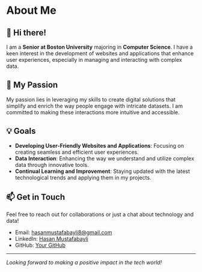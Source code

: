 # About Me

## 👋 Hi there!

I am a **Senior at Boston University** majoring in **Computer Science**. I have a keen interest in the development of websites and applications that enhance user experiences, especially in managing and interacting with complex data.

## 🚀 My Passion

My passion lies in leveraging my skills to create digital solutions that simplify and enrich the way people engage with intricate datasets. I am committed to making these interactions more intuitive and accessible.

## 💡 Goals

- **Developing User-Friendly Websites and Applications**: Focusing on creating seamless and efficient user experiences.
- **Data Interaction**: Enhancing the way we understand and utilize complex data through innovative tools.
- **Continual Learning and Improvement**: Staying updated with the latest technological trends and applying them in my projects.

## 📫 Get in Touch

Feel free to reach out for collaborations or just a chat about technology and data!

- Email: [hasanmustafabayli8@gmail.com](mailto:hasanmustafabayli8@gmail.com)
- LinkedIn: [Hasan Mustafabayli](https://www.linkedin.com/in/hasan-mustafabayli-32320918a/)
- GitHub: [Your GitHub](https://github.com/your-github)

---

*Looking forward to making a positive impact in the tech world!*
